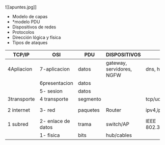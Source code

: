 ![[apuntes.jpg]]
* Modelo de capas 
* *modelo PDU
* Dispositivos de redes 
* Protocolos 
* Dirección lógica y física
* Tipos de ataques 

  

| TCP/IP      | OSI                | PDU      | DISPOSITIVOS              | PROTOCOLOS                                          | DIRECCIONES      | ATAQUES |
| ----------- | ------------------ | -------- | ------------------------- | --------------------------------------------------- | ---------------- | ------- |
| 4Apliacion  | 7-aplicacion       | datos    | gateway, servidores, NGFW | dns, http, ftp, imap, dhcp,ssh,smtp,pop3            |                  |         |
|             | 6presentacion      | datos    |                           |                                                     |                  |         |
|             | 5- sesion          | datos    |                           |                                                     |                  |         |
| 3transporte | 4 transporte       | segmento |                           | tcp/udp                                             | puertos          |         |
| 2 internet  | 3- red             | paquetes | Router                    | ipv4,ipv6,icmp                                      | dirección logica |         |
| 1 subred    | 2- enlace de datos | trama    | switch/AP                 | IEEE 802.3(ETHERNET),802.11(WIFI),802.15(bluetooth) | dirección fisica |         |
|             | 1- fisica          | bits     | hub/cables                |                                                     |                  |         |
